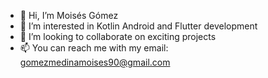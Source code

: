- 👋 Hi, I’m Moisés Gómez
- 👀 I’m interested in Kotlin Android and Flutter development
- 💞️ I’m looking to collaborate on exciting projects
- 📫 You can reach me with my email: gomezmedinamoises90@gmail.com

<!---
gomezmedinamoises/gomezmedinamoises is a ✨ special ✨ repository because its `README.md` (this file) appears on your GitHub profile.
You can click the Preview link to take a look at your changes.
--->

